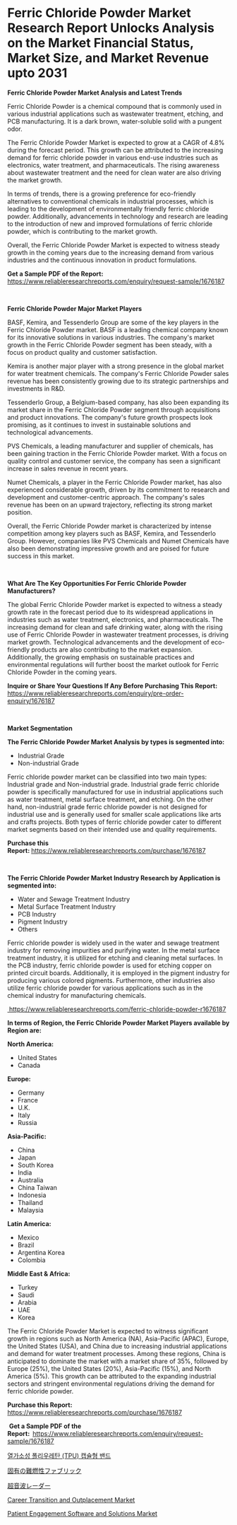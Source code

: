 <p><h1>Ferric Chloride Powder Market Research Report Unlocks Analysis on the Market Financial Status, Market Size, and Market Revenue upto 2031</h1></p><p><strong>Ferric Chloride Powder Market Analysis and Latest Trends</strong></p>
<p><p>Ferric Chloride Powder is a chemical compound that is commonly used in various industrial applications such as wastewater treatment, etching, and PCB manufacturing. It is a dark brown, water-soluble solid with a pungent odor.</p><p>The Ferric Chloride Powder Market is expected to grow at a CAGR of 4.8% during the forecast period. This growth can be attributed to the increasing demand for ferric chloride powder in various end-use industries such as electronics, water treatment, and pharmaceuticals. The rising awareness about wastewater treatment and the need for clean water are also driving the market growth.</p><p>In terms of trends, there is a growing preference for eco-friendly alternatives to conventional chemicals in industrial processes, which is leading to the development of environmentally friendly ferric chloride powder. Additionally, advancements in technology and research are leading to the introduction of new and improved formulations of ferric chloride powder, which is contributing to the market growth.</p><p>Overall, the Ferric Chloride Powder Market is expected to witness steady growth in the coming years due to the increasing demand from various industries and the continuous innovation in product formulations.</p></p>
<p><strong>Get a Sample PDF of the Report:&nbsp;</strong> <a href="https://www.reliableresearchreports.com/enquiry/request-sample/1676187">https://www.reliableresearchreports.com/enquiry/request-sample/1676187</a></p>
<p>&nbsp;</p>
<p><strong>Ferric Chloride Powder Major Market Players</strong></p>
<p><p>BASF, Kemira, and Tessenderlo Group are some of the key players in the Ferric Chloride Powder market. BASF is a leading chemical company known for its innovative solutions in various industries. The company's market growth in the Ferric Chloride Powder segment has been steady, with a focus on product quality and customer satisfaction. </p><p>Kemira is another major player with a strong presence in the global market for water treatment chemicals. The company's Ferric Chloride Powder sales revenue has been consistently growing due to its strategic partnerships and investments in R&D. </p><p>Tessenderlo Group, a Belgium-based company, has also been expanding its market share in the Ferric Chloride Powder segment through acquisitions and product innovations. The company's future growth prospects look promising, as it continues to invest in sustainable solutions and technological advancements.</p><p>PVS Chemicals, a leading manufacturer and supplier of chemicals, has been gaining traction in the Ferric Chloride Powder market. With a focus on quality control and customer service, the company has seen a significant increase in sales revenue in recent years.</p><p>Numet Chemicals, a player in the Ferric Chloride Powder market, has also experienced considerable growth, driven by its commitment to research and development and customer-centric approach. The company's sales revenue has been on an upward trajectory, reflecting its strong market position.</p><p>Overall, the Ferric Chloride Powder market is characterized by intense competition among key players such as BASF, Kemira, and Tessenderlo Group. However, companies like PVS Chemicals and Numet Chemicals have also been demonstrating impressive growth and are poised for future success in this market.</p></p>
<p>&nbsp;</p>
<p><strong>What Are The Key Opportunities For Ferric Chloride Powder Manufacturers?</strong></p>
<p><p>The global Ferric Chloride Powder market is expected to witness a steady growth rate in the forecast period due to its widespread applications in industries such as water treatment, electronics, and pharmaceuticals. The increasing demand for clean and safe drinking water, along with the rising use of Ferric Chloride Powder in wastewater treatment processes, is driving market growth. Technological advancements and the development of eco-friendly products are also contributing to the market expansion. Additionally, the growing emphasis on sustainable practices and environmental regulations will further boost the market outlook for Ferric Chloride Powder in the coming years.</p></p>
<p><strong>Inquire or Share Your Questions If Any Before Purchasing This Report:</strong> <a href="https://www.reliableresearchreports.com/enquiry/pre-order-enquiry/1676187">https://www.reliableresearchreports.com/enquiry/pre-order-enquiry/1676187</a></p>
<p>&nbsp;</p>
<p><strong>Market Segmentation</strong></p>
<p><strong>The Ferric Chloride Powder Market Analysis by types is segmented into:</strong></p>
<p><ul><li>Industrial Grade</li><li>Non-industrial Grade</li></ul></p>
<p><p>Ferric chloride powder market can be classified into two main types: Industrial grade and Non-industrial grade. Industrial grade ferric chloride powder is specifically manufactured for use in industrial applications such as water treatment, metal surface treatment, and etching. On the other hand, non-industrial grade ferric chloride powder is not designed for industrial use and is generally used for smaller scale applications like arts and crafts projects. Both types of ferric chloride powder cater to different market segments based on their intended use and quality requirements.</p></p>
<p><strong>Purchase this Report:&nbsp;</strong><a href="https://www.reliableresearchreports.com/purchase/1676187">https://www.reliableresearchreports.com/purchase/1676187</a></p>
<p>&nbsp;</p>
<p><strong>The Ferric Chloride Powder Market Industry Research by Application is segmented into:</strong></p>
<p><ul><li>Water and Sewage Treatment Industry</li><li>Metal Surface Treatment Industry</li><li>PCB Industry</li><li>Pigment Industry</li><li>Others</li></ul></p>
<p><p>Ferric chloride powder is widely used in the water and sewage treatment industry for removing impurities and purifying water. In the metal surface treatment industry, it is utilized for etching and cleaning metal surfaces. In the PCB industry, ferric chloride powder is used for etching copper on printed circuit boards. Additionally, it is employed in the pigment industry for producing various colored pigments. Furthermore, other industries also utilize ferric chloride powder for various applications such as in the chemical industry for manufacturing chemicals.</p></p>
<p><a href="https://www.reliableresearchreports.com/ferric-chloride-powder-r1676187">&nbsp;https://www.reliableresearchreports.com/ferric-chloride-powder-r1676187</a></p>
<p><strong>In terms of Region, the Ferric Chloride Powder Market Players available by Region are:</strong></p>
<p>
    <p> <strong> North America: </strong>
        <ul>
            <li>United States</li>
            <li>Canada</li>
        </ul>
        </p> 
    <p> <strong> Europe: </strong>
        <ul>
            <li>Germany</li>
            <li>France</li>
            <li>U.K.</li>
            <li>Italy</li>
            <li>Russia</li>
        </ul>
        </p> 
    <p> <strong> Asia-Pacific: </strong>
        <ul>
            <li>China</li>
            <li>Japan</li>
            <li>South Korea</li>
            <li>India</li>
            <li>Australia</li>
            <li>China Taiwan</li>
            <li>Indonesia</li>
            <li>Thailand</li>
            <li>Malaysia</li>
        </ul>
        </p> 
    <p> <strong> Latin America: </strong>
        <ul>
            <li>Mexico</li>
            <li>Brazil</li>
            <li>Argentina Korea</li>
            <li>Colombia</li>
        </ul>
        </p> 
    <p> <strong> Middle East & Africa: </strong>
        <ul>
            <li>Turkey</li>
            <li>Saudi</li>
            <li>Arabia</li>
            <li>UAE</li>
            <li>Korea</li>
        </ul>
    </p>
    </p>
<p><p>The Ferric Chloride Powder Market is expected to witness significant growth in regions such as North America (NA), Asia-Pacific (APAC), Europe, the United States (USA), and China due to increasing industrial applications and demand for water treatment processes. Among these regions, China is anticipated to dominate the market with a market share of 35%, followed by Europe (25%), the United States (20%), Asia-Pacific (15%), and North America (5%). This growth can be attributed to the expanding industrial sectors and stringent environmental regulations driving the demand for ferric chloride powder.</p></p>
<p><strong>Purchase this Report: </strong><a href="https://www.reliableresearchreports.com/purchase/1676187">https://www.reliableresearchreports.com/purchase/1676187</a></p>
<p>&nbsp;<strong>Get a Sample PDF of the Report:&nbsp;&nbsp;</strong><a href="https://www.reliableresearchreports.com/enquiry/request-sample/1676187">https://www.reliableresearchreports.com/enquiry/request-sample/1676187</a></p>
<p><strong></strong></p>
<p><p><a href="https://medium.com/@kellylyncyh543964/%EC%97%B4%EA%B0%80%EC%86%8C%EC%84%B1-%ED%8F%B4%EB%A6%AC%EC%9A%B0%EB%A0%88%ED%83%84-tpu-%EC%BA%A1%EC%8A%90%ED%99%94%EB%90%9C-%EB%B0%B4%EB%93%9C-%EC%8B%9C%EC%9E%A5-%EA%B7%9C%EB%AA%A8-%EB%B0%8F-%EC%8B%9C%EC%9E%A5-%EB%8F%99%ED%96%A5-%EC%A0%84%EB%B0%98%EC%A0%81%EC%9D%B8-%EC%82%B0%EC%97%85-%EA%B0%9C%EC%9A%94-2024%EB%85%84%EB%B6%80%ED%84%B0-2031%EB%85%84-dad7cf924cf4">열가소성 폴리우레탄 (TPU) 캡슐형 밴드</a></p><p><a href="https://medium.com/@kelsitorphy644/%E5%9B%BA%E6%9C%89%E3%81%AE%E9%98%B2%E7%82%8E%E6%80%A7%E7%B9%94%E7%89%A9%E5%B8%82%E5%A0%B4%E5%88%86%E6%9E%90-%E3%81%9D%E3%81%AEcagr-%E5%B8%82%E5%A0%B4%E3%82%BB%E3%82%B0%E3%83%A1%E3%83%B3%E3%83%86%E3%83%BC%E3%82%B7%E3%83%A7%E3%83%B3-%E3%81%8A%E3%82%88%E3%81%B3%E3%82%B0%E3%83%AD%E3%83%BC%E3%83%90%E3%83%AB%E7%94%A3%E6%A5%AD%E6%A6%82%E6%B3%81-47322d6a2991">固有の難燃性ファブリック</a></p><p><a href="https://medium.com/@kaydenjohns1964/%E8%B6%85%E9%9F%B3%E6%B3%A2%E3%83%AC%E3%83%BC%E3%83%80%E3%83%BC%E5%B8%82%E5%A0%B4-%E5%B8%82%E5%A0%B4cagr-%E5%B8%82%E5%A0%B4%E3%83%88%E3%83%AC%E3%83%B3%E3%83%89-%E6%88%90%E9%95%B7%E6%88%A6%E7%95%A5%E3%81%AB%E9%96%A2%E3%81%99%E3%82%8Binsights-5cfe409f1428">超音波レーダー</a></p><p><a href="https://github.com/huqhwmcs55/Market-Research-Report-List-1/blob/main/career-transition-and-outplacement-market.md">Career Transition and Outplacement Market</a></p><p><a href="https://github.com/dancokkoe288/Market-Research-Report-List-1/blob/main/patient-engagement-software-and-solutions-market.md">Patient Engagement Software and Solutions Market</a></p></p>